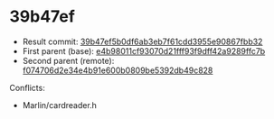 # 39b47ef
- Result commit: [39b47ef5b0df6ab3eb7f61cdd3955e90867fbb32](https://github.com/MarlinFirmware/Marlin/commit/39b47ef5b0df6ab3eb7f61cdd3955e90867fbb32)
- First parent (base): [e4b98011cf93070d21fff93f9dff42a9289ffc7b](https://github.com/MarlinFirmware/Marlin/commit/e4b98011cf93070d21fff93f9dff42a9289ffc7b)
- Second parent (remote): [f074706d2e34e4b91e600b0809be5392db49c828](https://github.com/MarlinFirmware/Marlin/commit/f074706d2e34e4b91e600b0809be5392db49c828)

Conflicts:
- Marlin/cardreader.h
